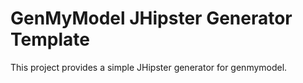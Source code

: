 GenMyModel JHipster Generator Template
====================================

This project provides a simple JHipster generator for genmymodel.
